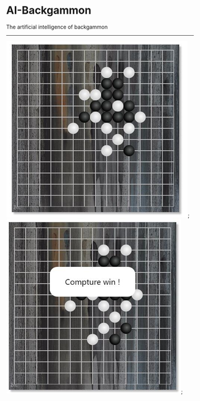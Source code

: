 # AI-Backgammon
The artificial intelligence of backgammon

- - - 

![](images/wuziqi1.jpg);
![](images/wuziqi2.jpg);